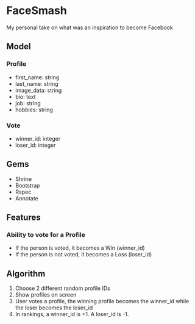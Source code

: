 # FaceSmash
My personal take on what was an inspiration to become Facebook

## Model
### Profile
- first_name: string
- last_name: string
- image_data: string
- bio: text
- job: string
- hobbies: string


### Vote
- winner_id: integer
- loser_id: integer


## Gems
- Shrine
- Bootstrap
- Rspec
- Annotate


## Features
### Ability to vote for a Profile
- If the person is voted, it becomes a Win (winner_id)
- If the person is not voted, it becomes a Loss (loser_id)


## Algorithm
1. Choose 2 different random profile IDs
2. Show profiles on screen
3. User votes a profile, the winning profile becomes the winner_id while the loser becomes the loser_id
4. In rankings, a winner_id is +1. A loser_id is -1.